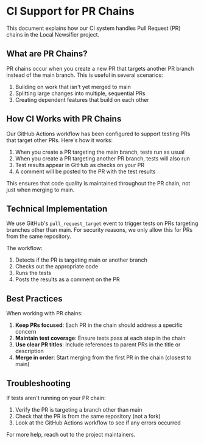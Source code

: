 # CI Support for PR Chains

This document explains how our CI system handles Pull Request (PR) chains in the Local Newsifier project.

## What are PR Chains?

PR chains occur when you create a new PR that targets another PR branch instead of the main branch. This is useful in several scenarios:

1. Building on work that isn't yet merged to main
2. Splitting large changes into multiple, sequential PRs
3. Creating dependent features that build on each other

## How CI Works with PR Chains

Our GitHub Actions workflow has been configured to support testing PRs that target other PRs. Here's how it works:

1. When you create a PR targeting the main branch, tests run as usual
2. When you create a PR targeting another PR branch, tests will also run
3. Test results appear in GitHub as checks on your PR
4. A comment will be posted to the PR with the test results

This ensures that code quality is maintained throughout the PR chain, not just when merging to main.

## Technical Implementation

We use GitHub's `pull_request_target` event to trigger tests on PRs targeting branches other than main. For security reasons, we only allow this for PRs from the same repository.

The workflow:
1. Detects if the PR is targeting main or another branch
2. Checks out the appropriate code
3. Runs the tests
4. Posts the results as a comment on the PR

## Best Practices

When working with PR chains:

1. **Keep PRs focused**: Each PR in the chain should address a specific concern
2. **Maintain test coverage**: Ensure tests pass at each step in the chain
3. **Use clear PR titles**: Include references to parent PRs in the title or description
4. **Merge in order**: Start merging from the first PR in the chain (closest to main)

## Troubleshooting

If tests aren't running on your PR chain:

1. Verify the PR is targeting a branch other than main
2. Check that the PR is from the same repository (not a fork)
3. Look at the GitHub Actions workflow to see if any errors occurred

For more help, reach out to the project maintainers.